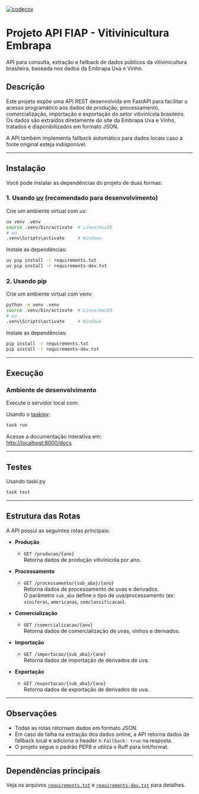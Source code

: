 [![codecov](https://codecov.io/gh/nathan-cutrin/projeto-api-fiap/branch/main/graph/badge.svg)](https://codecov.io/gh/nathan-cutrin/projeto-api-fiap)

# Projeto API FIAP - Vitivinicultura Embrapa

API para consulta, extração e fallback de dados públicos da vitivinicultura brasileira, baseada nos dados da Embrapa Uva e Vinho.

## Descrição

Este projeto expõe uma API REST desenvolvida em FastAPI para facilitar o acesso programático aos dados de produção, processamento, comercialização, importação e exportação do setor vitivinícola brasileiro.  
Os dados são extraídos diretamente do site da Embrapa Uva e Vinho, tratados e disponibilizados em formato JSON.

A API também implementa fallback automático para dados locais caso a fonte original esteja indisponível.

---

## Instalação

Você pode instalar as dependências do projeto de duas formas:

### 1. Usando [uv](https://github.com/astral-sh/uv) (recomendado para desenvolvimento)

Crie um ambiente virtual com uv:

```sh
uv venv .venv
source .venv/bin/activate  # Linux/macOS
# ou
.venv\Scripts\activate     # Windows
```

Instale as dependências:

```sh
uv pip install -r requirements.txt
uv pip install -r requirements-dev.txt
```

### 2. Usando pip

Crie um ambiente virtual com venv:

```sh
python -m venv .venv
source .venv/bin/activate  # Linux/macOS
# ou
.venv\Scripts\activate     # Windows
```

Instale as dependências:

```sh
pip install -r requirements.txt
pip install -r requirements-dev.txt
```

---

## Execução

### Ambiente de desenvolvimento

Execute o servidor local com:

Usando o [taskipy](https://github.com/fabioz/taskipy):

```sh
task run
```

Acesse a documentação interativa em:  
[http://localhost:8000/docs](http://localhost:8000/docs)

---

## Testes

Usando taski.py

```sh
task test
```

---

## Estrutura das Rotas

A API possui as seguintes rotas principais:

- **Produção**
    - `GET /producao/{ano}`  
        Retorna dados de produção vitivinícola por ano.

- **Processamento**
    - `GET /processamento/{sub_aba}/{ano}`  
        Retorna dados de processamento de uvas e derivados.  
        O parâmetro `sub_aba` define o tipo de uva/processamento (ex: `viniferas`, `americanas`, `semclassificacao`).

- **Comercialização**
    - `GET /comercializacao/{ano}`  
        Retorna dados de comercialização de uvas, vinhos e derivados.

- **Importação**
    - `GET /importacao/{sub_aba}/{ano}`  
        Retorna dados de importação de derivados de uva.

- **Exportação**
    - `GET /exportacao/{sub_aba}/{ano}`  
        Retorna dados de exportação de derivados de uva.

---

## Observações

- Todas as rotas retornam dados em formato JSON.
- Em caso de falha na extração dos dados online, a API retorna dados de fallback local e adiciona o header `X-Fallback: true` na resposta.
- O projeto segue o padrão PEP8 e utiliza o Ruff para lint/format.

---

## Dependências principais

Veja os arquivos [`requirements.txt`](requirements.txt) e [`requirements-dev.txt`](requirements-dev.txt) para detalhes.

